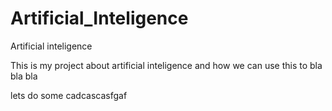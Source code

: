 # Artificial_Inteligence
Artificial inteligence 

This is my project about artificial inteligence and how we can use this to bla bla bla

lets do some cadcascasfgaf
